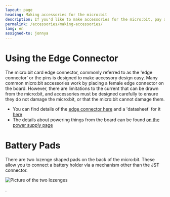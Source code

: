 ```yaml
---
layout: page
heading: Making accessories for the micro:bit
description: If you'd like to make accessories for the micro:bit, pay attention to the details on this page.
permalink: /accessories/making-accessories/
lang: en
assigned-to: jonnya
---
```


# Using the Edge Connector

The micro:bit card edge connector, commonly referred to as the 'edge connector' or the pins is designed to make accessory design easy. Many common micro:bit accessories work by placing a female edge connector on the board. However, there are limitations to the current that can be drawn from the micro:bit, and accessories must be designed carefully to ensure they do not damage the micro:bit, or that the micro:bit cannot damage them.

* You can find details of the [edge connector here](/hardware/edgeconnector)
and a 'datasheet' for it [here](/hardware/edgeconnector_ds)
* The details about powering things from the board can be found
[on the power supply page](/hardware/powersupply)


# Battery Pads

There are two lozenge shaped pads on the back of the micro:bit. These allow you to connect a battery holder via a mechanism other than the JST connector.

![Picture of the two lozenges](/docs/accessories/assets/making-accessories-d7c25.png)



.
